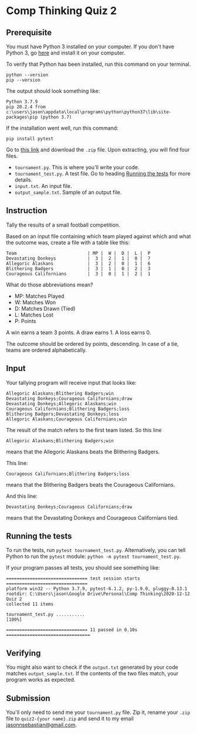 # Comp Thinking Quiz 2

## Prerequisite
You must have Python 3 installed on your computer. If you don't have Python 3, go [here](https://www.python.org/downloads/) and install it on your computer.

To verify that Python has been installed, run this command on your terminal.
```
python --version
pip --version
```

The output should look something like:
```
Python 3.7.9
pip 20.2.4 from c:\users\jason\appdata\local\programs\python\python37\lib\site-packages\pip (python 3.7)
```

If the installation went well, run this command:
```
pip install pytest
```

Go to [this link](https://drive.google.com/file/d/1qqd_xvksZ0IHPPJv0Y4avSqEfmZ8hbdq/view?usp=sharing) and download the `.zip` file. Upon extracting, you will find four files.
- `tournament.py`. This is where you'll write your code.
- `tournament_test.py`. A test file. Go to heading [Running the tests](#running-the-tests) for more details.
- `input.txt`. An input file.
- `output_sample.txt`. Sample of an output file.

## Instruction
Tally the results of a small football competition.

Based on an input file containing which team played against which and what the outcome was, create a file with a table like this:
```
Team                           | MP |  W |  D |  L |  P
Devastating Donkeys            |  3 |  2 |  1 |  0 |  7
Allegoric Alaskans             |  3 |  2 |  0 |  1 |  6
Blithering Badgers             |  3 |  1 |  0 |  2 |  3
Courageous Californians        |  3 |  0 |  1 |  2 |  1
```

What do those abbreviations mean?
- MP: Matches Played
- W: Matches Won
- D: Matches Drawn (Tied)
- L: Matches Lost
- P: Points

A win earns a team 3 points. A draw earns 1. A loss earns 0.

The outcome should be ordered by points, descending. In case of a tie, teams are ordered alphabetically.

## Input

Your tallying program will receive input that looks like:
```
Allegoric Alaskans;Blithering Badgers;win
Devastating Donkeys;Courageous Californians;draw
Devastating Donkeys;Allegoric Alaskans;win
Courageous Californians;Blithering Badgers;loss
Blithering Badgers;Devastating Donkeys;loss
Allegoric Alaskans;Courageous Californians;win
```

The result of the match refers to the first team listed. So this line
```
Allegoric Alaskans;Blithering Badgers;win
```
means that the Allegoric Alaskans beats the Blithering Badgers.

This line:
```
Courageous Californians;Blithering Badgers;loss
```
means that the Blithering Badgers beats the Courageous Californians.

And this line:
```
Devastating Donkeys;Courageous Californians;draw
```
means that the Devastating Donkeys and Courageous Californians tied.

## Running the tests
To run the tests, run `pytest tournament_test.py`. Alternatively, you can tell Python to run the `pytest` module: `python -m pytest tournament_test.py`.

If your program passes all tests, you should see something like:
```
=============================== test session starts ===============================
platform win32 -- Python 3.7.9, pytest-6.1.2, py-1.9.0, pluggy-0.13.1
rootdir: C:\Users\jason\Google Drive\Personal\Comp Thinking\2020-12-12 Quiz 2
collected 11 items

tournament_test.py ...........                                               [100%]

=============================== 11 passed in 0.10s ================================
```

## Verifying
You might also want to check if the `output.txt` generated by your code matches `output_sample.txt`. If the contents of the two files match, your program works as expected.

## Submission
You'll only need to send me your `tournament.py` file. Zip it, rename your `.zip` file to `quiz2-{your name}.zip` and send it to my email <jasonnsebastian@gmail.com>.
